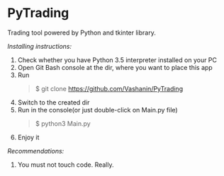 # PyTrading
Trading tool powered by Python and tkinter library.

*Installing instructions:*

1) Check whether you have Python 3.5 interpreter installed on your PC
2) Open Git Bash console at the dir, where you want to place this app
3) Run
    > $ git clone https://github.com/Vashanin/PyTrading
4) Switch to the created dir
5) Run in the console(or just double-click on Main.py file)
    > $ python3 Main.py
6) Enjoy it

*Recommendations:*
1) You must not touch code. Really.
